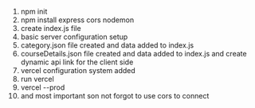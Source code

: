 1. npm init
2. npm install express cors nodemon
3. create index.js file
4. basic server configuration setup 
5. category.json file created and data added to index.js
6. courseDetails.json file created and data added to index.js and create dynamic api link for the client side
7. vercel configuration system added
8. run vercel 
9. vercel --prod
10. and most important son not forgot to use cors to connect